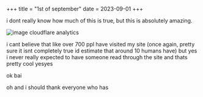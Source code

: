 +++
title = "1st of september"
date = 2023-09-01
+++

i dont really know how much of this is true, but this is absolutely amazing.

![image cloudflare analytics](https://github.com/2200g/site/assets/76528474/27c665cb-4fc1-4b68-8236-9200c24fc307)

i cant believe that like over 700 ppl have visited my site (once again, pretty sure it isnt completely true id estimate that around 10 humans have)
but yes i never really expected to have someone read through the site and thats pretty cool yesyes

ok bai

oh and i should thank everyone who has
